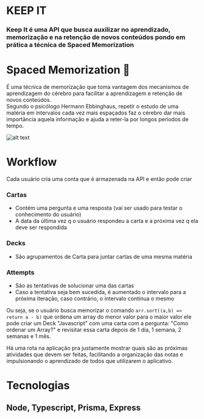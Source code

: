 # KEEP IT

### Keep It é uma API que busca auxilizar no aprendizado, memorização e na retenção de novos conteúdos pondo em prática a técnica de Spaced Memorization

# Spaced Memorization 🧠

É uma técnica de memorização que toma vantagem dos mecanismos de aprendizagem do cérebro para facilitar a aprendizagem e retenção de novos conteúdos. <br/> Segundo o psicólogo Hermann Ebbinghaus, repetir o estudo de uma matéria em intervalos cada vez mais espaçados faz o cérebro dar mais importância aquela informação e ajuda a reter-la por longos períodos de tempo.

![alt text](https://149664534.v2.pressablecdn.com/wp-content/uploads/2018/12/learning-v1.png)

# Workflow

Cada usuário cria uma conta que é armazenada na API e então pode criar

### Cartas

* Contém uma pergunta e uma resposta (vai ser usado para testar o conhecimento do usuário)
* A data da última vez q o usuário respondeu a carta e a próxima vez q ela deve ser respondida

### Decks

* São agrupamentos de Carta para juntar cartas de uma mesma matéria

### Attempts

* São as tentativas de solucionar uma das cartas
* Caso a tentativa seja bem sucedida, é aumentado o intervalo para a próxima iteração, caso contrário, o intervalo continua o mesmo

Ou seja, se o usuário busca memorizar o comando `arr.sort((a,b) => return a - b)` que ordena um array do menor valor para o maior valor ele pode criar um Deck "Javascript" com uma carta com a pergunta: "Como ordenar um Array?" e revisitar essa carta depois de 1 dia, 1 semana, 2 semanas e 1 mês.

Há uma rota na aplicação pra justamente mostrar quais são as próximas atividades que devem ser feitas, facilitando a organização das notas e impulsionando o aprendizado de todos que utilizarem o aplicativo.


# Tecnologias

## Node, Typescript, Prisma, Express